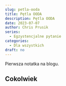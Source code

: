 ```yaml
---
slug: petla-ooda
title: Pętla OODA
description: Pętla OODA
date: 2023-07-07
author: Chris Prusik
series:
  - Egzystencjalne pytanie
categories:
  - Dla wszystkich
draft: no
---
```


Pierwsza notatka na blogu.

## Cokolwiek
